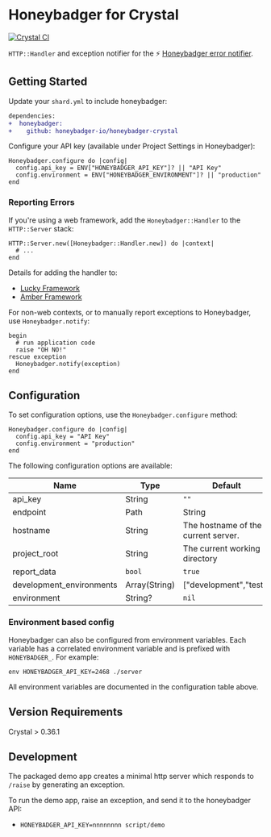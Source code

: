 # Honeybadger for Crystal
[![Crystal CI](https://github.com/honeybadger-io/honeybadger-crystal/actions/workflows/crystal.yml/badge.svg)](https://github.com/honeybadger-io/honeybadger-crystal/actions/workflows/crystal.yml)

`HTTP::Handler` and exception notifier for the :zap: [Honeybadger error notifier](https://www.honeybadger.io/).

## Getting Started

Update your `shard.yml` to include honeybadger:

```diff
dependencies:
+  honeybadger:
+    github: honeybadger-io/honeybadger-crystal
```

Configure your API key (available under Project Settings in Honeybadger):

```crystal
Honeybadger.configure do |config|
  config.api_key = ENV["HONEYBADGER_API_KEY"]? || "API Key"
  config.environment = ENV["HONEYBADGER_ENVIRONMENT"]? || "production"
end
```

### Reporting Errors

If you're using a web framework, add the `Honeybadger::Handler` to the `HTTP::Server` stack:

```crystal
HTTP::Server.new([Honeybadger::Handler.new]) do |context|
  # ...
end
```

Details for adding the handler to:

- [Lucky Framework](https://luckyframework.org/guides/http-and-routing/http-handlers)
- [Amber Framework](https://docs.amberframework.org/amber/guides/routing/pipelines#sharing-pipelines)

For non-web contexts, or to manually report exceptions to Honeybadger, use `Honeybadger.notify`:

```crystal
begin
  # run application code
  raise "OH NO!"
rescue exception
  Honeybadger.notify(exception)
end
```

## Configuration

To set configuration options, use the `Honeybadger.configure` method:

```crystal
Honeybadger.configure do |config|
  config.api_key = "API Key"
  config.environment = "production"
end
```

The following configuration options are available:

|  Name | Type | Default | Example | Environment Var |
| ----- | ---- | ------- | ------- | --------------- |
| api_key | String | `""` | `"badgers"` | HONEYBADGER_API_KEY |
| endpoint | Path|String | `"https://api.honeybadger.io"` | `"https://honeybadger.example.com/"` | HONEYBADGER_ENDPOINT |
| hostname | String | The hostname of the current server. | `"badger"` | HONEYBADGER_HOSTNAME |
| project_root | String | The current working directory | `"/path/to/project"` | HONEYBADGER_PROJECT_ROOT |
| report_data | `bool` | `true` | `false` | HONEYBADGER_REPORT_DATA |
| development_environments | Array(String) | ["development","test"] | | HONEYBADGER_DEVELOPMENT_ENVIRONMENTS |
| environment | String? | `nil` | `"production"` | HONEYBADGER_ENVIRONMENT |

### Environment based config

Honeybadger can also be configured from environment variables. Each variable has a correlated environment variable and is prefixed with `HONEYBADGER_`. For example:

```
env HONEYBADGER_API_KEY=2468 ./server
```

All environment variables are documented in the configuration table above.

## Version Requirements

Crystal > 0.36.1

## Development

The packaged demo app creates a minimal http server which responds to `/raise` by generating an exception.

To run the demo app, raise an exception, and send it to the honeybadger API:

- `HONEYBADGER_API_KEY=nnnnnnnn script/demo`
